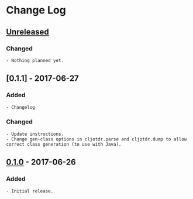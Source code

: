 # Change Log

## [Unreleased]
### Changed
	- Nothing planned yet.

## [0.1.1] - 2017-06-27
### Added
	- Changelog

### Changed
	- Update instructions.
	- Change gen-class options in cljotdr.parse and cljotdr.dump to allow correct class generation (to use with Java).

## [0.1.0] - 2017-06-26
### Added
	- Initial release.

[Unreleased]: https://github.com/your-name/cljotdr/compare/0.1.1...HEAD
[0.1.0]: https://github.com/sid5432/cljotdr/compare/0.1.0...0.1.1

